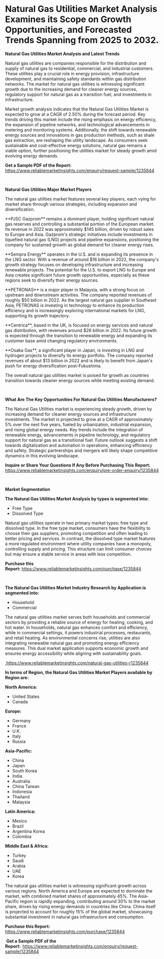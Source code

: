 <p><h1>Natural Gas Utilities Market Analysis Examines its Scope on Growth Opportunities, and Forecasted Trends Spanning from 2025 to 2032.</h1></p><p><strong>Natural Gas Utilities Market Analysis and Latest Trends</strong></p>
<p><p>Natural gas utilities are companies responsible for the distribution and supply of natural gas to residential, commercial, and industrial customers. These utilities play a crucial role in energy provision, infrastructure development, and maintaining safety standards within gas distribution networks. The market for natural gas utilities is witnessing significant growth due to the increasing demand for cleaner energy sources, regulatory support for natural gas as a transition fuel, and investments in infrastructure.</p><p>Market growth analysis indicates that the Natural Gas Utilities Market is expected to grow at a CAGR of 2.50% during the forecast period. Key trends driving this market include the rising emphasis on energy efficiency, the expansion of pipeline networks, and technological advancements in metering and monitoring systems. Additionally, the shift towards renewable energy sources and innovations in gas production methods, such as shale gas extraction, are reshaping the utility landscape. As consumers seek sustainable and cost-effective energy solutions, natural gas remains a viable option, further positioning the utilities market for steady growth amid evolving energy demands.</p></p>
<p><strong>Get a Sample PDF of the Report:&nbsp;</strong> <a href="https://www.reliablemarketinsights.com/enquiry/request-sample/1235844?utm_campaign=3715&utm_medium=2&utm_source=Github&utm_content=ia&utm_term=19042025&utm_id=natural-gas-utilities">https://www.reliablemarketinsights.com/enquiry/request-sample/1235844</a></p>
<p>&nbsp;</p>
<p><strong>Natural Gas Utilities Major Market Players</strong></p>
<p><p>The natural gas utilities market features several key players, each vying for market share through various strategies, including expansion and diversification. </p><p>**PJSC Gazprom** remains a dominant player, holding significant natural gas reserves and controlling a substantial portion of the European market. Its revenue in 2022 was approximately $145 billion, driven by robust sales to Europe and Asia. Gazprom's strategic initiatives include investments in liquefied natural gas (LNG) projects and pipeline expansions, positioning the company for sustained growth as global demand for cleaner energy rises.</p><p>**Sempra Energy** operates in the U.S. and is expanding its presence in the LNG sector. With a revenue of around $16 billion in 2022, the company's growth strategy focuses on developing infrastructure and increasing renewable projects. The potential for the U.S. to export LNG to Europe and Asia creates significant future growth opportunities, especially as these regions seek to diversify their energy sources.</p><p>**PETRONAS** is a major player in Malaysia, with a strong focus on upstream and downstream activities. The company reported revenues of roughly $50 billion in 2022. As the largest natural gas supplier in Southeast Asia, PETRONAS is investing in technology to enhance its production efficiency and is increasingly exploring international markets for LNG, supporting its growth trajectory.</p><p>**Centrica**, based in the UK, is focused on energy services and natural gas distribution, with revenues around $26 billion in 2022. Its future growth is expected through the transition to renewable energy and expanding its customer base amid changing regulatory environments.</p><p>**Osaka Gas**, a significant player in Japan, is investing in LNG and hydrogen projects to diversify its energy portfolio. The company reported revenues of about $13 billion in 2022 and is likely to benefit from Japan's push for energy diversification post-Fukushima.</p><p>The overall natural gas utilities market is poised for growth as countries transition towards cleaner energy sources while meeting existing demand.</p></p>
<p>&nbsp;</p>
<p><strong>What Are The Key Opportunities For Natural Gas Utilities Manufacturers?</strong></p>
<p><p>The Natural Gas Utilities market is experiencing steady growth, driven by increasing demand for cleaner energy sources and infrastructure investments. The market is projected to grow at a CAGR of approximately 5% over the next five years, fueled by urbanization, industrial expansion, and rising global energy needs. Key trends include the integration of renewable energy, advancements in pipeline technology, and regulatory support for natural gas as a transitional fuel. Future outlook suggests a shift towards digitalization and automation in operations, enhancing efficiency and safety. Strategic partnerships and mergers will likely shape competitive dynamics in this evolving landscape.</p></p>
<p><strong>Inquire or Share Your Questions If Any Before Purchasing This Report:</strong> <a href="https://www.reliablemarketinsights.com/enquiry/pre-order-enquiry/1235844?utm_campaign=3715&utm_medium=2&utm_source=Github&utm_content=ia&utm_term=19042025&utm_id=natural-gas-utilities">https://www.reliablemarketinsights.com/enquiry/pre-order-enquiry/1235844</a></p>
<p>&nbsp;</p>
<p><strong>Market Segmentation</strong></p>
<p><strong>The Natural Gas Utilities Market Analysis by types is segmented into:</strong></p>
<p><ul><li>Free Type</li><li>Dissolved Type</li></ul></p>
<p><p>Natural gas utilities operate in two primary market types: free type and dissolved type. In the free type market, consumers have the flexibility to choose their gas suppliers, promoting competition and often leading to better pricing and services. In contrast, the dissolved type market features a more regulated environment where utility companies have a monopoly, controlling supply and pricing. This structure can limit consumer choices but may ensure a stable service in areas with less competition.</p></p>
<p><strong>Purchase this Report:&nbsp;</strong><a href="https://www.reliablemarketinsights.com/purchase/1235844?utm_campaign=3715&utm_medium=2&utm_source=Github&utm_content=ia&utm_term=19042025&utm_id=natural-gas-utilities">https://www.reliablemarketinsights.com/purchase/1235844</a></p>
<p>&nbsp;</p>
<p><strong>The Natural Gas Utilities Market Industry Research by Application is segmented into:</strong></p>
<p><ul><li>Household</li><li>Commercial</li></ul></p>
<p><p>The natural gas utilities market serves both households and commercial sectors by providing a reliable source of energy for heating, cooking, and hot water. In households, natural gas enhances comfort and efficiency, while in commercial settings, it powers industrial processes, restaurants, and retail heating. As environmental concerns rise, utilities are also integrating renewable natural gas and promoting energy efficiency measures. This dual market application supports economic growth and ensures energy accessibility while aligning with sustainability goals.</p></p>
<p><a href="https://www.reliablemarketinsights.com/natural-gas-utilities-r1235844?utm_campaign=3715&utm_medium=2&utm_source=Github&utm_content=ia&utm_term=19042025&utm_id=natural-gas-utilities">&nbsp;https://www.reliablemarketinsights.com/natural-gas-utilities-r1235844</a></p>
<p><strong>In terms of Region, the Natural Gas Utilities Market Players available by Region are:</strong></p>
<p>
    <p> <strong> North America: </strong>
        <ul>
            <li>United States</li>
            <li>Canada</li>
        </ul>
        </p> 
    <p> <strong> Europe: </strong>
        <ul>
            <li>Germany</li>
            <li>France</li>
            <li>U.K.</li>
            <li>Italy</li>
            <li>Russia</li>
        </ul>
        </p> 
    <p> <strong> Asia-Pacific: </strong>
        <ul>
            <li>China</li>
            <li>Japan</li>
            <li>South Korea</li>
            <li>India</li>
            <li>Australia</li>
            <li>China Taiwan</li>
            <li>Indonesia</li>
            <li>Thailand</li>
            <li>Malaysia</li>
        </ul>
        </p> 
    <p> <strong> Latin America: </strong>
        <ul>
            <li>Mexico</li>
            <li>Brazil</li>
            <li>Argentina Korea</li>
            <li>Colombia</li>
        </ul>
        </p> 
    <p> <strong> Middle East & Africa: </strong>
        <ul>
            <li>Turkey</li>
            <li>Saudi</li>
            <li>Arabia</li>
            <li>UAE</li>
            <li>Korea</li>
        </ul>
    </p>
    </p>
<p><p>The natural gas utilities market is witnessing significant growth across various regions. North America and Europe are expected to dominate the market, with combined market shares of approximately 45%. The Asia-Pacific region is rapidly expanding, contributing around 30% to the market share, driven by rising energy demands in countries like China. China itself is projected to account for roughly 15% of the global market, showcasing substantial investment in natural gas infrastructure and consumption.</p></p>
<p><strong>Purchase this Report: </strong><a href="https://www.reliablemarketinsights.com/purchase/1235844?utm_campaign=3715&utm_medium=2&utm_source=Github&utm_content=ia&utm_term=19042025&utm_id=natural-gas-utilities">https://www.reliablemarketinsights.com/purchase/1235844</a></p>
<p>&nbsp;<strong>Get a Sample PDF of the Report:&nbsp;&nbsp;</strong><a href="https://www.reliablemarketinsights.com/enquiry/request-sample/1235844?utm_campaign=3715&utm_medium=2&utm_source=Github&utm_content=ia&utm_term=19042025&utm_id=natural-gas-utilities">https://www.reliablemarketinsights.com/enquiry/request-sample/1235844</a></p>
<p><strong></strong></p>
<p><p></p><p></p><p></p></p>